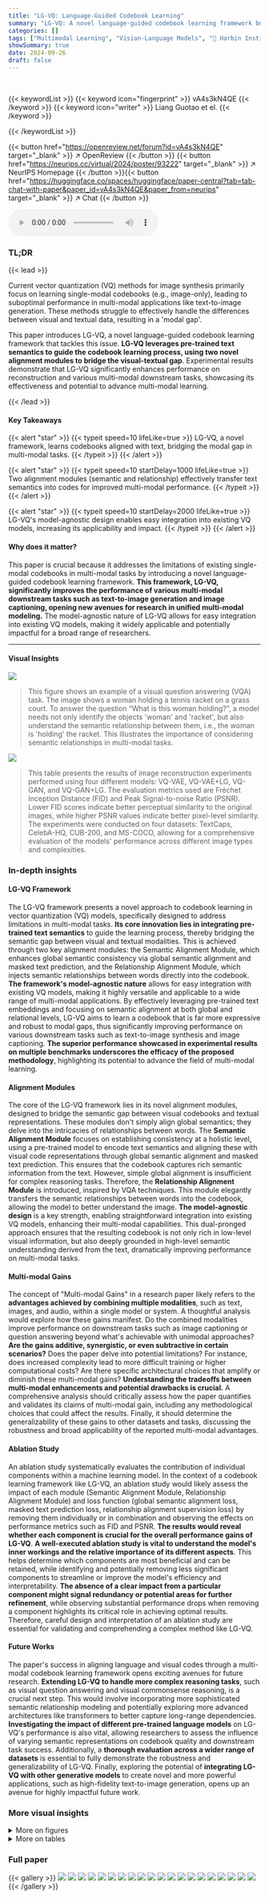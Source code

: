 ```yaml
---
title: "LG-VQ: Language-Guided Codebook Learning"
summary: "LG-VQ: A novel language-guided codebook learning framework boosts multi-modal performance."
categories: []
tags: ["Multimodal Learning", "Vision-Language Models", "🏢 Harbin Institute of Technology",]
showSummary: true
date: 2024-09-26
draft: false
---
```


<br>

{{< keywordList >}}
{{< keyword icon="fingerprint" >}} vA4s3kN4QE {{< /keyword >}}
{{< keyword icon="writer" >}} Liang Guotao et el. {{< /keyword >}}
 
{{< /keywordList >}}

{{< button href="https://openreview.net/forum?id=vA4s3kN4QE" target="_blank" >}}
↗ OpenReview
{{< /button >}}
{{< button href="https://neurips.cc/virtual/2024/poster/93222" target="_blank" >}}
↗ NeurIPS Homepage
{{< /button >}}{{< button href="https://huggingface.co/spaces/huggingface/paper-central?tab=tab-chat-with-paper&paper_id=vA4s3kN4QE&paper_from=neurips" target="_blank" >}}
↗ Chat
{{< /button >}}



<audio controls>
    <source src="https://ai-paper-reviewer.com/vA4s3kN4QE/podcast.wav" type="audio/wav">
    Your browser does not support the audio element.
</audio>


### TL;DR


{{< lead >}}

Current vector quantization (VQ) methods for image synthesis primarily focus on learning single-modal codebooks (e.g., image-only), leading to suboptimal performance in multi-modal applications like text-to-image generation.  These methods struggle to effectively handle the differences between visual and textual data, resulting in a 'modal gap'.

This paper introduces LG-VQ, a novel language-guided codebook learning framework that tackles this issue. **LG-VQ leverages pre-trained text semantics to guide the codebook learning process, using two novel alignment modules to bridge the visual-textual gap**. Experimental results demonstrate that LG-VQ significantly enhances performance on reconstruction and various multi-modal downstream tasks, showcasing its effectiveness and potential to advance multi-modal learning.

{{< /lead >}}


#### Key Takeaways

{{< alert "star" >}}
{{< typeit speed=10 lifeLike=true >}} LG-VQ, a novel framework, learns codebooks aligned with text, bridging the modal gap in multi-modal tasks. {{< /typeit >}}
{{< /alert >}}

{{< alert "star" >}}
{{< typeit speed=10 startDelay=1000 lifeLike=true >}} Two alignment modules (semantic and relationship) effectively transfer text semantics into codes for improved multi-modal performance. {{< /typeit >}}
{{< /alert >}}

{{< alert "star" >}}
{{< typeit speed=10 startDelay=2000 lifeLike=true >}} LG-VQ's model-agnostic design enables easy integration into existing VQ models, increasing its applicability and impact. {{< /typeit >}}
{{< /alert >}}

#### Why does it matter?
This paper is crucial because it addresses the limitations of existing single-modal codebooks in multi-modal tasks by introducing a novel language-guided codebook learning framework.  **This framework, LG-VQ, significantly improves the performance of various multi-modal downstream tasks such as text-to-image generation and image captioning, opening new avenues for research in unified multi-modal modeling.** The model-agnostic nature of LG-VQ allows for easy integration into existing VQ models, making it widely applicable and potentially impactful for a broad range of researchers.

------
#### Visual Insights



![](https://ai-paper-reviewer.com/vA4s3kN4QE/figures_1_1.jpg)

> This figure shows an example of a visual question answering (VQA) task. The image shows a woman holding a tennis racket on a grass court.  To answer the question “What is this woman holding?”, a model needs not only identify the objects 'woman' and 'racket', but also understand the semantic relationship between them, i.e., the woman is 'holding' the racket.  This illustrates the importance of considering semantic relationships in multi-modal tasks.





![](https://ai-paper-reviewer.com/vA4s3kN4QE/tables_5_1.jpg)

> This table presents the results of image reconstruction experiments performed using four different models: VQ-VAE, VQ-VAE+LG, VQ-GAN, and VQ-GAN+LG.  The evaluation metrics used are Fréchet Inception Distance (FID) and Peak Signal-to-noise Ratio (PSNR). Lower FID scores indicate better perceptual similarity to the original images, while higher PSNR values indicate better pixel-level similarity. The experiments were conducted on four datasets: TextCaps, CelebA-HQ, CUB-200, and MS-COCO, allowing for a comprehensive evaluation of the models' performance across different image types and complexities.





### In-depth insights


#### LG-VQ Framework
The LG-VQ framework presents a novel approach to codebook learning in vector quantization (VQ) models, specifically designed to address limitations in multi-modal tasks.  **Its core innovation lies in integrating pre-trained text semantics** to guide the learning process, thereby bridging the semantic gap between visual and textual modalities.  This is achieved through two key alignment modules: the Semantic Alignment Module, which enhances global semantic consistency via global semantic alignment and masked text prediction, and the Relationship Alignment Module, which injects semantic relationships between words directly into the codebook.  **The framework's model-agnostic nature** allows for easy integration with existing VQ models, making it highly versatile and applicable to a wide range of multi-modal applications.  By effectively leveraging pre-trained text embeddings and focusing on semantic alignment at both global and relational levels, LG-VQ aims to learn a codebook that is far more expressive and robust to modal gaps, thus significantly improving performance on various downstream tasks such as text-to-image synthesis and image captioning.  **The superior performance showcased in experimental results on multiple benchmarks underscores the efficacy of the proposed methodology**, highlighting its potential to advance the field of multi-modal learning.

#### Alignment Modules
The core of the LG-VQ framework lies in its novel alignment modules, designed to bridge the semantic gap between visual codebooks and textual representations.  These modules don't simply align global semantics; they delve into the intricacies of relationships between words.  The **Semantic Alignment Module** focuses on establishing consistency at a holistic level, using a pre-trained model to encode text semantics and aligning these with visual code representations through global semantic alignment and masked text prediction.  This ensures that the codebook captures rich semantic information from the text. However, simple global alignment is insufficient for complex reasoning tasks. Therefore, the **Relationship Alignment Module** is introduced, inspired by VQA techniques. This module elegantly transfers the semantic relationships between words into the codebook, allowing the model to better understand the image.  **The model-agnostic design** is a key strength, enabling straightforward integration into existing VQ models, enhancing their multi-modal capabilities. This dual-pronged approach ensures that the resulting codebook is not only rich in low-level visual information, but also deeply grounded in high-level semantic understanding derived from the text, dramatically improving performance on multi-modal tasks.

#### Multi-modal Gains
The concept of "Multi-modal Gains" in a research paper likely refers to the **advantages achieved by combining multiple modalities**, such as text, images, and audio, within a single model or system.  A thoughtful analysis would explore how these gains manifest.  Do the combined modalities improve performance on downstream tasks such as image captioning or question answering beyond what's achievable with unimodal approaches?  **Are the gains additive, synergistic, or even subtractive in certain scenarios?**  Does the paper delve into potential limitations? For instance, does increased complexity lead to more difficult training or higher computational costs? Are there specific architectural choices that amplify or diminish these multi-modal gains?  **Understanding the tradeoffs between multi-modal enhancements and potential drawbacks is crucial.** A comprehensive analysis should critically assess how the paper quantifies and validates its claims of multi-modal gain, including any methodological choices that could affect the results. Finally, it should determine the generalizability of these gains to other datasets and tasks, discussing the robustness and broad applicability of the reported multi-modal advantages.

#### Ablation Study
An ablation study systematically evaluates the contribution of individual components within a machine learning model.  In the context of a codebook learning framework like LG-VQ, an ablation study would likely assess the impact of each module (Semantic Alignment Module, Relationship Alignment Module) and loss function (global semantic alignment loss, masked text prediction loss, relationship alignment supervision loss) by removing them individually or in combination and observing the effects on performance metrics such as FID and PSNR.  **The results would reveal whether each component is crucial for the overall performance gains of LG-VQ**.  **A well-executed ablation study is vital to understand the model's inner workings and the relative importance of its different aspects**.  This helps determine which components are most beneficial and can be retained, while identifying and potentially removing less significant components to streamline or improve the model's efficiency and interpretability.  **The absence of a clear impact from a particular component might signal redundancy or potential areas for further refinement**, while observing substantial performance drops when removing a component highlights its critical role in achieving optimal results.  Therefore, careful design and interpretation of an ablation study are essential for validating and comprehending a complex method like LG-VQ.

#### Future Works
The paper's success in aligning language and visual codes through a multi-modal codebook learning framework opens exciting avenues for future research.  **Extending LG-VQ to handle more complex reasoning tasks**, such as visual question answering and visual commonsense reasoning, is a crucial next step. This would involve incorporating more sophisticated semantic relationship modeling and potentially exploring more advanced architectures like transformers to better capture long-range dependencies.  **Investigating the impact of different pre-trained language models** on LG-VQ's performance is also vital, allowing researchers to assess the influence of varying semantic representations on codebook quality and downstream task success.  Additionally, a **thorough evaluation across a wider range of datasets** is essential to fully demonstrate the robustness and generalizability of LG-VQ.   Finally, exploring the potential of **integrating LG-VQ with other generative models** to create novel and more powerful applications, such as high-fidelity text-to-image generation, opens up an avenue for highly impactful future work.


### More visual insights

<details>
<summary>More on figures
</summary>


![](https://ai-paper-reviewer.com/vA4s3kN4QE/figures_2_1.jpg)

> The figure shows the architecture of the Language-Guided Vector Quantization (LG-VQ) model.  The right side depicts the standard VQ-VAE (Vector Quantized Variational Autoencoder) architecture, which encodes an image into a sequence of discrete codes using an encoder and a codebook, and then reconstructs the image using a decoder. The left side shows the LG-VQ's additions: a language-guided module that leverages pre-trained text semantics. This module consists of three loss functions: global semantic alignment (Lgsa), masked text prediction (Lmtp), and relationship alignment (Lras).  These losses aim to align the image codebook with the text semantics, improving the model's ability to handle multi-modal tasks. The pre-trained text is processed to obtain text semantics, which are then integrated into the codebook learning process via these three loss functions.


![](https://ai-paper-reviewer.com/vA4s3kN4QE/figures_4_1.jpg)

> This figure illustrates the process of the Relationship Alignment Module in LG-VQ.  It shows how semantic relationships between words are transferred into the codebook (Z).  First, the visual tokens (Zvt) are aligned with words using a similarity measure. Then, the semantic relationship between these words is calculated. Finally, this relationship is used to adjust the codebook embeddings (Z) to better capture the relationships between words, enhancing the alignment between the visual tokens and text.


![](https://ai-paper-reviewer.com/vA4s3kN4QE/figures_6_1.jpg)

> This figure illustrates the architecture of the Language-Guided Vector Quantization (LG-VQ) method. The architecture is divided into two main parts: a basic VQ-VAE module (right) and a language-guided module (left). The VQ-VAE module is a standard vector quantization model for image reconstruction, while the language-guided module incorporates pre-trained text information to guide the codebook learning process.  The language-guided module consists of three loss functions: global semantic alignment (Lgsa), masked text prediction (Lmtp), and relationship alignment supervision (Lras). These losses work together to align the learned codebook with the input text, resulting in a multi-modal codebook that can be used for various downstream tasks. In essence, the pre-trained text helps the model learn richer semantic information for improved performance in downstream, multi-modal tasks. 


![](https://ai-paper-reviewer.com/vA4s3kN4QE/figures_6_2.jpg)

> This figure illustrates the process of the Relationship Alignment Module.  First, the visual tokens (Zvt) are aligned with words using a pre-trained word embedding. Then, the semantic relationship between those two words is calculated. Finally, this semantic relationship is injected into the original codebook (Z) to further refine the alignment between visual and textual information. This step helps improve the model's performance on complex reasoning tasks by incorporating relational context.


![](https://ai-paper-reviewer.com/vA4s3kN4QE/figures_7_1.jpg)

> This figure illustrates the architecture of the Language-Guided Vector Quantization (LG-VQ) model. The model consists of two main parts: a basic VQ-VAE module (right) and a language-guided module (left). The VQ-VAE module is responsible for encoding images into discrete code tokens. The language-guided module takes pre-trained text semantics as input and uses three losses (global semantic alignment, masked text prediction, and relationship alignment) to guide the codebook learning process. This alignment ensures the codebook effectively captures rich semantic information from the text, leading to improved performance in multi-modal downstream tasks.


![](https://ai-paper-reviewer.com/vA4s3kN4QE/figures_7_2.jpg)

> This figure visualizes the codebooks learned by VQ-GAN and LG-VQ on two datasets: TextCaps and MS-COCO.  The visualization shows that LG-VQ leads to a more diverse and effectively utilized codebook compared to VQ-GAN.  For TextCaps, VQ-GAN uses only 18.62% of its codebook, while LG-VQ uses 43.58%.  The difference is even more pronounced on MS-COCO, where VQ-GAN uses 40.09% of its codebook, compared to 97.89% for LG-VQ.  This indicates that LG-VQ learns a more comprehensive and representative codebook.


![](https://ai-paper-reviewer.com/vA4s3kN4QE/figures_8_1.jpg)

> This figure shows the results of text-to-image and semantic image synthesis experiments performed on the CelebA-HQ dataset using four different models: VQ-GAN, VQ-GAN+LG, CVQ, and CVQ+LG.  The text conditions are shown above each set of generated images. The images generated by VQ-GAN+LG and CVQ+LG, which incorporate the proposed LG-VQ method, appear to better capture the details specified in the text conditions, such as hair color, facial features, and accessories.  The background color highlights these details.


![](https://ai-paper-reviewer.com/vA4s3kN4QE/figures_13_1.jpg)

> This figure shows the overall architecture of the proposed LG-VQ model.  The model combines a basic VQ-VAE (vector quantization variational autoencoder) module with a language-guided module. The language-guided module uses three losses to incorporate pre-trained text semantics into the codebook: global semantic alignment, masked text prediction, and relationship alignment.  This alignment improves the learning of multi-modal knowledge and enhances performance on downstream tasks.


![](https://ai-paper-reviewer.com/vA4s3kN4QE/figures_14_1.jpg)

> This figure shows the image reconstruction results from four different models (VQ-GAN, VQ-GAN+LG, CVQ, and CVQ+LG) on four datasets (CelebA-HQ, CUB-200, MS-COCO, and TextCaps). The red boxes highlight the reconstruction details, showing where the models struggle or succeed in reconstructing the images. This helps in visually comparing the performance of the different models on different types of images.


![](https://ai-paper-reviewer.com/vA4s3kN4QE/figures_15_1.jpg)

> This figure shows the architecture of the proposed LG-VQ model. The model is composed of two main modules: a basic VQ-VAE module and a language-guided module. The VQ-VAE module is responsible for encoding and decoding images using a codebook. The language-guided module uses pre-trained text semantics to guide the learning of the codebook, aiming to improve the performance of multi-modal downstream tasks. The language-guided module uses three losses: global semantic alignment loss, masked text prediction loss, and relationship alignment supervision loss. These losses help to align the codebook with text semantics, resulting in a more expressive codebook.


![](https://ai-paper-reviewer.com/vA4s3kN4QE/figures_15_2.jpg)

> This figure illustrates the architecture of the Language-Guided Vector Quantization (LG-VQ) model.  The architecture is divided into two main parts. The right side shows the standard VQ-VAE (Vector Quantized Variational Autoencoder) module responsible for encoding and decoding images. The left side shows the novel language-guided module which incorporates pre-trained text semantics to improve the quality of the codebook. This module uses three loss functions: global semantic alignment (Lgsa), masked text prediction (Lmtp), and relationship alignment supervision (Lras) to align the codebook with the text, thereby leveraging rich semantic information from the text to enhance the quality and multi-modal capabilities of the codebook.


![](https://ai-paper-reviewer.com/vA4s3kN4QE/figures_16_1.jpg)

> This figure shows the results of semantic image synthesis on the CelebA-HQ dataset using different methods. The results demonstrate that the proposed LG-VQ method can generate high-quality images with specific semantic attributes. The figure is divided into several rows, each row showing the results for a different image. Each row consists of three columns. The first column shows the input image, the second column shows the output generated by VQ-GAN+LG, and the third column shows the output generated by CVQ+LG. The images are accompanied by masks representing the semantic segmentation of the input image. Each mask represents different semantic attributes. In the figure, the masks and generated images can be seen to be well aligned with the semantic attributes of the input images.


![](https://ai-paper-reviewer.com/vA4s3kN4QE/figures_16_2.jpg)

> This figure shows the results of text-to-image synthesis and semantic image synthesis experiments conducted using the CelebA-HQ dataset.  The top row demonstrates text-to-image generation where the model generates images based on given text descriptions. The text descriptions are shown in light-blue boxes above each image, highlighting specific features or attributes.  The bottom row showcases semantic image synthesis, where the model generates images corresponding to the given semantic descriptions (also shown in light-blue boxes). The color of the text background highlights the features mentioned in the descriptions. The purpose is to illustrate that the model can accurately generate images that closely match both the text and semantic attributes.


![](https://ai-paper-reviewer.com/vA4s3kN4QE/figures_16_3.jpg)

> This figure shows a qualitative comparison of image captioning results on the CUB-200 dataset using VQ-GAN and the proposed LG-VQ model.  For each image, the automatically generated captions from both models are displayed, highlighting the differences in the descriptions produced by each model. The LG-VQ model incorporates language-guided codebook learning, aiming to improve the quality and accuracy of the generated captions.


![](https://ai-paper-reviewer.com/vA4s3kN4QE/figures_17_1.jpg)

> This figure visualizes the similarity between words and their corresponding image codes in the LG-VQ model.  The top row shows a similarity matrix for words, highlighting the semantic relationships between them. The bottom row displays the similarity between the codes and words after alignment through the model, demonstrating how the model learns to capture semantic information from text and integrate it into its representation of images.  The figure provides evidence of successful text-image alignment and the capability of the LG-VQ model to learn meaningful relationships between semantic representations of text and visual features.


![](https://ai-paper-reviewer.com/vA4s3kN4QE/figures_17_2.jpg)

> This figure shows the image reconstruction results from four different models (VQ-GAN, VQ-GAN+LG, CVQ, CVQ+LG) on four datasets (TextCaps, CelebA-HQ, CUB-200, MS-COCO).  The red boxes highlight specific details to illustrate the differences in reconstruction quality between the models. This helps in visually comparing the performance of the proposed LG-VQ method against existing methods on various datasets and image types.


![](https://ai-paper-reviewer.com/vA4s3kN4QE/figures_17_3.jpg)

> This figure compares the image reconstruction results of four different models (VQ-GAN, VQ-GAN+LG, CVQ, CVQ+LG) on four different datasets (TextCaps, CUB-200, CelebA-HQ, MS-COCO).  Red boxes highlight details to emphasize the differences in reconstruction quality between the models and datasets.  It visually demonstrates the improved reconstruction capability of the proposed LG-VQ method by comparing it to the baseline models.


![](https://ai-paper-reviewer.com/vA4s3kN4QE/figures_18_1.jpg)

> This figure shows the results of visual grounding experiments on the refcoco dataset.  The task involves locating specific objects within an image based on a textual description.  For each image, the ground truth bounding box (blue) for the described object is shown next to the model's prediction (red). By visually comparing the two, one can assess the model's accuracy in locating the correct object based on the textual cue. This demonstrates the performance of the LG-VQ model in handling cross-modal tasks.


</details>




<details>
<summary>More on tables
</summary>


![](https://ai-paper-reviewer.com/vA4s3kN4QE/tables_5_2.jpg)
> This table presents the results of an ablation study conducted to evaluate the individual contributions of the three loss functions (Lgsa, Lmtp, and Lras) used in the LG-VQ model.  The study compares the model's performance on two datasets, TextCaps and CUB-200, measured by FID (Fréchet Inception Distance), a metric that assesses the perceptual similarity between generated images and real images. The lower the FID score, the better the performance. By systematically adding each loss function, the table shows the impact of each component on the overall image reconstruction quality.

![](https://ai-paper-reviewer.com/vA4s3kN4QE/tables_5_3.jpg)
> This table presents the recall@1 scores achieved by the LG-VQ model in a masked word prediction task.  Two datasets are used, CelebA-HQ and CUB-200, and two masking scenarios are tested: masking one word randomly, and masking three words randomly. The recall@1 metric indicates the percentage of times the model correctly predicts the masked word as the top prediction.  Higher scores signify better performance in recovering masked words.

![](https://ai-paper-reviewer.com/vA4s3kN4QE/tables_6_1.jpg)
> This table presents a quantitative comparison of the similarity between word semantics and corresponding code representations.  The Mean Squared Error (MSE) is used as the metric to measure the difference in similarity between word pairs and their corresponding code pairs. Lower MSE values indicate a higher degree of alignment between word semantics and code representations, suggesting the effectiveness of the proposed method in capturing semantic relationships within the codebook.

![](https://ai-paper-reviewer.com/vA4s3kN4QE/tables_8_1.jpg)
> This table presents the results of the text-to-image task on the CelebA-HQ dataset.  It compares the Fréchet Inception Distance (FID) scores, a metric for evaluating the quality of generated images, for several models. Lower FID scores indicate better image quality. The models compared include Unite and Conqu, Corgi, LAFITE, VQ-GAN, CVQ, VQ-GAN+LG (the proposed method with language guidance added to VQ-GAN), and CVQ+LG (the proposed method with language guidance added to CVQ). The table shows that the models incorporating the language-guided codebook learning (LG-VQ) achieve significantly lower FID scores, demonstrating improved image generation quality.

![](https://ai-paper-reviewer.com/vA4s3kN4QE/tables_8_2.jpg)
> This table presents the Fréchet Inception Distance (FID) scores, a metric evaluating the quality of generated images, for semantic synthesis on the CelebA-HQ dataset.  Lower FID scores indicate better image quality. The table compares the performance of several models, including baseline models (Reg-VQ, VQCT, VQ-GAN, CVQ) and the proposed LG-VQ method integrated with VQ-GAN and CVQ.  The results show the FID scores achieved by each model, demonstrating the improvement in image quality obtained by incorporating the language-guided codebook learning approach.

![](https://ai-paper-reviewer.com/vA4s3kN4QE/tables_9_1.jpg)
> This table presents the results of image reconstruction experiments using different models on four datasets: TextCaps, CelebA-HQ, CUB-200, and MS-COCO.  The table compares the performance of several vector quantization (VQ) models, specifically VQ-VAE, VQ-GAN, and CVQ, both with and without the proposed LG-VQ method.  The performance is measured using two metrics: FID (Fréchet Inception Distance), which assesses perceptual similarity, and PSNR (Peak Signal-to-Noise Ratio), which evaluates pixel-level similarity. Lower FID scores indicate better performance.

![](https://ai-paper-reviewer.com/vA4s3kN4QE/tables_9_2.jpg)
> This table presents the quantitative results of image reconstruction experiments performed using four different models on four datasets.  The models are VQ-VAE, VQ-VAE with the proposed LG-VQ method, VQ-GAN, and VQ-GAN with LG-VQ.  The datasets are TextCaps, CelebA-HQ, CUB-200, and MS-COCO.  The results are evaluated using two metrics: FID (Fréchet Inception Distance) and PSNR (Peak Signal-to-Noise Ratio). Lower FID scores indicate better perceptual similarity, while higher PSNR scores indicate better pixel-level similarity between the reconstructed images and the original images.

![](https://ai-paper-reviewer.com/vA4s3kN4QE/tables_9_3.jpg)
> This table presents the Fréchet Inception Distance (FID) scores, a lower score indicating better performance, for image completion on the CelebA-HQ dataset.  It compares the performance of the VQ-GAN model (baseline) with the LG-VQ model (the proposed method).  The FID score for LG-VQ is significantly lower than for VQ-GAN, demonstrating the improved performance of LG-VQ in image completion tasks.

![](https://ai-paper-reviewer.com/vA4s3kN4QE/tables_9_4.jpg)
> This table presents the results of image captioning experiments conducted on the CUB-200 dataset.  Four different models were compared: VQ-GAN, V2L Tokenizer, VQCT, and the proposed LG-VQ model. The performance of each model is evaluated using four metrics: BLEU4, ROUGE-L, METEOR, and CIDEr-D.  The table shows LG-VQ achieves competitive results compared to state-of-the-art methods.

![](https://ai-paper-reviewer.com/vA4s3kN4QE/tables_14_1.jpg)
> This table presents the results of image reconstruction experiments performed using different models on four datasets: TextCaps, CelebA-HQ, CUB-200, and MS-COCO.  It compares the performance of standard VQ-VAE and VQ-GAN models against their counterparts that incorporate the proposed LG-VQ method. The metrics used to evaluate reconstruction quality are Fréchet Inception Distance (FID) and Peak Signal-to-Noise Ratio (PSNR). Lower FID scores and higher PSNR values indicate better reconstruction performance.  The results show that the inclusion of LG-VQ leads to improvements in image reconstruction quality across all datasets.

![](https://ai-paper-reviewer.com/vA4s3kN4QE/tables_14_2.jpg)
> This table presents a comparison of the performance of two models, VQCT and VQCT+LG, on image reconstruction and Visual Question Answering (VQA) tasks using the MS-COCO dataset.  The FID (Fréchet Inception Distance) score, a lower value indicating better image reconstruction quality, is reported for the image reconstruction task. The accuracy, a higher value indicating better performance, is shown for the VQA task.  The results demonstrate the impact of integrating the Language-Guided VQ (LG-VQ) method into the VQCT model.

</details>




### Full paper

{{< gallery >}}
<img src="https://ai-paper-reviewer.com/vA4s3kN4QE/1.png" class="grid-w50 md:grid-w33 xl:grid-w25" />
<img src="https://ai-paper-reviewer.com/vA4s3kN4QE/2.png" class="grid-w50 md:grid-w33 xl:grid-w25" />
<img src="https://ai-paper-reviewer.com/vA4s3kN4QE/3.png" class="grid-w50 md:grid-w33 xl:grid-w25" />
<img src="https://ai-paper-reviewer.com/vA4s3kN4QE/4.png" class="grid-w50 md:grid-w33 xl:grid-w25" />
<img src="https://ai-paper-reviewer.com/vA4s3kN4QE/5.png" class="grid-w50 md:grid-w33 xl:grid-w25" />
<img src="https://ai-paper-reviewer.com/vA4s3kN4QE/6.png" class="grid-w50 md:grid-w33 xl:grid-w25" />
<img src="https://ai-paper-reviewer.com/vA4s3kN4QE/7.png" class="grid-w50 md:grid-w33 xl:grid-w25" />
<img src="https://ai-paper-reviewer.com/vA4s3kN4QE/8.png" class="grid-w50 md:grid-w33 xl:grid-w25" />
<img src="https://ai-paper-reviewer.com/vA4s3kN4QE/9.png" class="grid-w50 md:grid-w33 xl:grid-w25" />
<img src="https://ai-paper-reviewer.com/vA4s3kN4QE/10.png" class="grid-w50 md:grid-w33 xl:grid-w25" />
<img src="https://ai-paper-reviewer.com/vA4s3kN4QE/11.png" class="grid-w50 md:grid-w33 xl:grid-w25" />
<img src="https://ai-paper-reviewer.com/vA4s3kN4QE/12.png" class="grid-w50 md:grid-w33 xl:grid-w25" />
<img src="https://ai-paper-reviewer.com/vA4s3kN4QE/13.png" class="grid-w50 md:grid-w33 xl:grid-w25" />
<img src="https://ai-paper-reviewer.com/vA4s3kN4QE/14.png" class="grid-w50 md:grid-w33 xl:grid-w25" />
<img src="https://ai-paper-reviewer.com/vA4s3kN4QE/15.png" class="grid-w50 md:grid-w33 xl:grid-w25" />
<img src="https://ai-paper-reviewer.com/vA4s3kN4QE/16.png" class="grid-w50 md:grid-w33 xl:grid-w25" />
<img src="https://ai-paper-reviewer.com/vA4s3kN4QE/17.png" class="grid-w50 md:grid-w33 xl:grid-w25" />
<img src="https://ai-paper-reviewer.com/vA4s3kN4QE/18.png" class="grid-w50 md:grid-w33 xl:grid-w25" />
<img src="https://ai-paper-reviewer.com/vA4s3kN4QE/19.png" class="grid-w50 md:grid-w33 xl:grid-w25" />
<img src="https://ai-paper-reviewer.com/vA4s3kN4QE/20.png" class="grid-w50 md:grid-w33 xl:grid-w25" />
{{< /gallery >}}